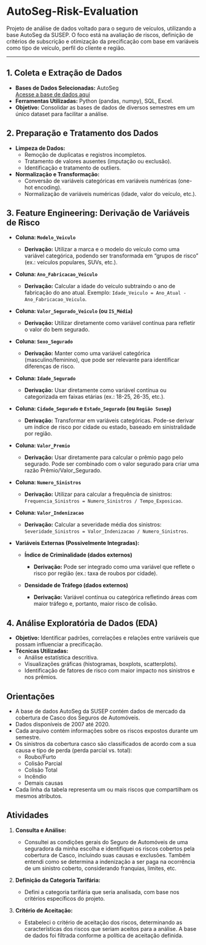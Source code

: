 # AutoSeg-Risk-Evaluation
Projeto de análise de dados voltado para o seguro de veículos, utilizando a base AutoSeg da SUSEP. O foco está na avaliação de riscos, definição de critérios de subscrição e otimização da precificação com base em variáveis como tipo de veículo, perfil do cliente e região.

---

## 1. Coleta e Extração de Dados
- **Bases de Dados Selecionadas:** AutoSeg  
  [Acesse a base de dados aqui](https://www2.susep.gov.br/menuestatistica/Autoseg/principal.aspx)
- **Ferramentas Utilizadas:** Python (pandas, numpy), SQL, Excel.
- **Objetivo:** Consolidar as bases de dados de diversos semestres em um único dataset para facilitar a análise.

## 2. Preparação e Tratamento dos Dados
- **Limpeza de Dados:**
  - Remoção de duplicatas e registros incompletos.
  - Tratamento de valores ausentes (imputação ou exclusão).
  - Identificação e tratamento de outliers.
- **Normalização e Transformação:**
  - Conversão de variáveis categóricas em variáveis numéricas (one-hot encoding).
  - Normalização de variáveis numéricas (idade, valor do veículo, etc.).

## 3. Feature Engineering: Derivação de Variáveis de Risco
- **Coluna: `Modelo_Veiculo`**
  - **Derivação:** Utilizar a marca e o modelo do veículo como uma variável categórica, podendo ser transformada em “grupos de risco” (ex.: veículos populares, SUVs, etc.).
  
- **Coluna: `Ano_Fabricacao_Veiculo`**
  - **Derivação:** Calcular a idade do veículo subtraindo o ano de fabricação do ano atual. Exemplo: `Idade_Veiculo = Ano_Atual - Ano_Fabricacao_Veiculo`.

- **Coluna: `Valor_Segurado_Veiculo` (ou `IS_Média`)**
  - **Derivação:** Utilizar diretamente como variável contínua para refletir o valor do bem segurado.

- **Coluna: `Sexo_Segurado`**
  - **Derivação:** Manter como uma variável categórica (masculino/feminino), que pode ser relevante para identificar diferenças de risco.

- **Coluna: `Idade_Segurado`**
  - **Derivação:** Usar diretamente como variável contínua ou categorizada em faixas etárias (ex.: 18-25, 26-35, etc.).

- **Coluna: `Cidade_Segurado` e `Estado_Segurado` (ou `Região Susep`)**
  - **Derivação:** Transformar em variáveis categóricas. Pode-se derivar um índice de risco por cidade ou estado, baseado em sinistralidade por região.

- **Coluna: `Valor_Premio`**
  - **Derivação:** Usar diretamente para calcular o prêmio pago pelo segurado. Pode ser combinado com o valor segurado para criar uma razão Prêmio/Valor_Segurado.

- **Coluna: `Numero_Sinistros`**
  - **Derivação:** Utilizar para calcular a frequência de sinistros: `Frequencia_Sinistros = Numero_Sinistros / Tempo_Exposicao`.

- **Coluna: `Valor_Indenizacao`**
  - **Derivação:** Calcular a severidade média dos sinistros: `Severidade_Sinistros = Valor_Indenizacao / Numero_Sinistros`.

- **Variáveis Externas (Possivelmente Integradas):**
  - **Índice de Criminalidade (dados externos)**
    - **Derivação:** Pode ser integrado como uma variável que reflete o risco por região (ex.: taxa de roubos por cidade).
  
  - **Densidade de Tráfego (dados externos)**
    - **Derivação:** Variável contínua ou categórica refletindo áreas com maior tráfego e, portanto, maior risco de colisão.

## 4. Análise Exploratória de Dados (EDA)
- **Objetivo:** Identificar padrões, correlações e relações entre variáveis que possam influenciar a precificação.
- **Técnicas Utilizadas:**
  - Análise estatística descritiva.
  - Visualizações gráficas (histogramas, boxplots, scatterplots).
  - Identificação de fatores de risco com maior impacto nos sinistros e nos prêmios.

## Orientações
- A base de dados AutoSeg da SUSEP contém dados de mercado da cobertura de Casco dos Seguros de Automóveis.
- Dados disponíveis de 2007 até 2020.
- Cada arquivo contém informações sobre os riscos expostos durante um semestre.
- Os sinistros da cobertura casco são classificados de acordo com a sua causa e tipo de perda (perda parcial vs. total):
  - Roubo/Furto
  - Colisão Parcial
  - Colisão Total
  - Incêndio
  - Demais causas
- Cada linha da tabela representa um ou mais riscos que compartilham os mesmos atributos.

## Atividades

1. **Consulta e Análise:**
   - Consultei as condições gerais do Seguro de Automóveis de uma seguradora da minha escolha e identifiquei os riscos cobertos pela cobertura de Casco, incluindo suas causas e exclusões. Também entendi como se 
     determina a indenização a ser paga na ocorrência de um sinistro coberto, considerando franquias, limites, etc.

2. **Definição da Categoria Tarifária:**
   - Defini a categoria tarifária que seria analisada, com base nos critérios específicos do projeto.

3. **Critério de Aceitação:**
   - Estabeleci o critério de aceitação dos riscos, determinando as características dos riscos que seriam aceitos para a análise. A base de dados foi filtrada conforme a política de aceitação definida.
